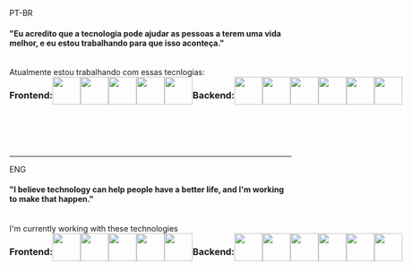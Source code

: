  PT-BR
 <br/>
#### "Eu acredito que a tecnologia pode ajudar as pessoas a terem uma vida melhor, e eu estou trabalhando para que isso aconteça."
<br/>
Atualmente estou trabalhando com essas tecnlogias:

<div style="display:flex;">
  
 ### Frontend: 
<img style="cursor:text;" width='50px' height='50px'  src="https://cdn.jsdelivr.net/gh/devicons/devicon/icons/javascript/javascript-original.svg" />
<img  width='50px' height='50px' src="https://cdn.jsdelivr.net/gh/devicons/devicon/icons/react/react-original.svg" />
<img width='50px' height='50px' src="https://cdn.jsdelivr.net/gh/devicons/devicon/icons/nextjs/nextjs-original-wordmark.svg" />
<img width='50px' height='50px'  src="https://cdn.jsdelivr.net/gh/devicons/devicon/icons/sass/sass-original.svg" />
<img width='50px' height='50px'  src="https://cdn.jsdelivr.net/gh/devicons/devicon/icons/tailwindcss/tailwindcss-original-wordmark.svg" />

  
  ### Backend: <br/>
 <img width='50px' height='50px' src="https://cdn.jsdelivr.net/gh/devicons/devicon/icons/nodejs/nodejs-original.svg" />
  <img  width='50px' height='50px' src="https://cdn.jsdelivr.net/gh/devicons/devicon/icons/python/python-original.svg" />
  <img width='50px' height='50px' src="https://cdn.jsdelivr.net/gh/devicons/devicon/icons/postgresql/postgresql-original.svg" />
  <img width='50px' height='50px' src="https://cdn.jsdelivr.net/gh/devicons/devicon/icons/mongodb/mongodb-original.svg" />
  <img  width='50px' height='50px' src="https://cdn.jsdelivr.net/gh/devicons/devicon/icons/docker/docker-original.svg" />
  <img width='50px' height='50px' src="https://cdn.jsdelivr.net/gh/devicons/devicon/icons/amazonwebservices/amazonwebservices-original.svg" />
</div>

<br/>
<br/>
<br/>
<br/>

<hr style="color:green;"/>

ENG
<br/>
#### "I believe technology can help people have a better life, and I'm working to make that happen."
<br/>
I'm currently working with these technologies

<div style="display:flex;">
  
 ### Frontend: 
<img width='50px' height='50px'  src="https://cdn.jsdelivr.net/gh/devicons/devicon/icons/javascript/javascript-original.svg" />
<img  width='50px' height='50px' src="https://cdn.jsdelivr.net/gh/devicons/devicon/icons/react/react-original.svg" />
<img width='50px' height='50px' src="https://cdn.jsdelivr.net/gh/devicons/devicon/icons/nextjs/nextjs-original-wordmark.svg" />
<img width='50px' height='50px'  src="https://cdn.jsdelivr.net/gh/devicons/devicon/icons/sass/sass-original.svg" />
<img width='50px' height='50px'  src="https://cdn.jsdelivr.net/gh/devicons/devicon/icons/tailwindcss/tailwindcss-original-wordmark.svg" />

  
  ### Backend: <br/>
 <img width='50px' height='50px' src="https://cdn.jsdelivr.net/gh/devicons/devicon/icons/nodejs/nodejs-original.svg" />
  <img  width='50px' height='50px' src="https://cdn.jsdelivr.net/gh/devicons/devicon/icons/python/python-original.svg" />
  <img width='50px' height='50px' src="https://cdn.jsdelivr.net/gh/devicons/devicon/icons/postgresql/postgresql-original.svg" />
  <img width='50px' height='50px' src="https://cdn.jsdelivr.net/gh/devicons/devicon/icons/mongodb/mongodb-original.svg" />
  <img  width='50px' height='50px' src="https://cdn.jsdelivr.net/gh/devicons/devicon/icons/docker/docker-original.svg" />
  <img width='50px' height='50px' src="https://cdn.jsdelivr.net/gh/devicons/devicon/icons/amazonwebservices/amazonwebservices-original.svg" />
</div>





<!--
**leonardobmessias/leonardobmessias** is a ✨ _special_ ✨ repository because its `README.md` (this file) appears on your GitHub profile.

Here are some ideas to get you started:

- 🔭 I’m currently working on ...
- 🌱 I’m currently learning ...
- 👯 I’m looking to collaborate on ...
- 🤔 I’m looking for help with ...
- 💬 Ask me about ...
- 📫 How to reach me: ...
- 😄 Pronouns: ...
- ⚡ Fun fact: ...
-->
